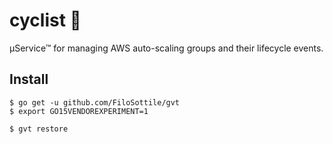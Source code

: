 # cyclist 🚴

µService™ for managing AWS auto-scaling groups and their lifecycle events.

## Install

    $ go get -u github.com/FiloSottile/gvt
    $ export GO15VENDOREXPERIMENT=1

    $ gvt restore
